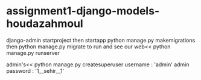 # assignment1-django-models-houdazahmoul
django-admin startproject then startapp
python manage.py makemigrations then python manage.py migrate 
to run and see our web<< python manage.py runserver


admin's<< python manage.py createsuperuser
username : 'admin' admin password : '1__sehir__1'
